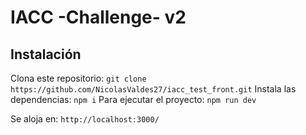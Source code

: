 # IACC -Challenge- v2

## Instalación

Clona este repositorio: `git clone https://github.com/NicolasValdes27/iacc_test_front.git`
Instala las dependencias: `npm i`
Para ejecutar el proyecto: `npm run dev`

Se aloja en: `http://localhost:3000/`